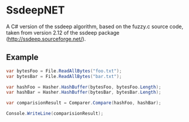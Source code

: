 SsdeepNET
=========
A C# version of the ssdeep algorithm, based on the fuzzy.c source code, taken from version 2.12 of the ssdeep package (http://ssdeep.sourceforge.net/).

Example
------

```cs
var bytesFoo = File.ReadAllBytes("foo.txt");
var bytesBar = File.ReadAllBytes("bar.txt");

var hashFoo = Hasher.HashBuffer(bytesFoo, bytesFoo.Length);
var hashBar = Hasher.HashBuffer(bytesBar, bytesBar.Length);

var comparisionResult = Comparer.Compare(hashFoo, hashBar);

Console.WriteLine(comparisionResult);
```
